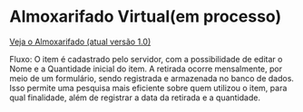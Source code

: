# Almoxarifado Virtual(em processo)
  [Veja o Almoxarifado (atual versão 1.0)](http://almoxarifado.wuaze.com/)<div>

   Fluxo: O item é cadastrado pelo servidor, com a possibilidade de editar o Nome e a Quantidade inicial do item. A retirada ocorre mensalmente, por meio de um formulário, sendo registrada e armazenada no banco de dados. Isso permite uma pesquisa mais eficiente sobre quem utilizou o item, para qual finalidade, além de registrar a data da retirada e a quantidade.
   
</div>
